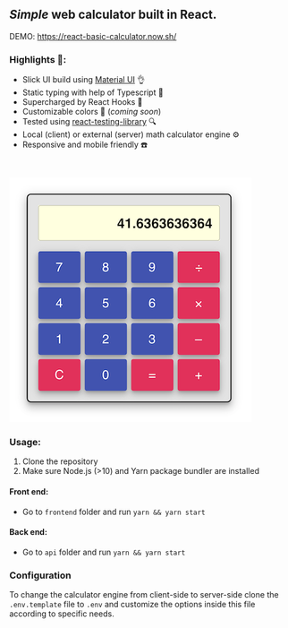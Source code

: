 ## _*Simple*_ web calculator built in React.

DEMO: https://react-basic-calculator.now.sh/

### Highlights 🎉:

- Slick UI build using [Material UI](https://material-ui.com/) 👌
- Static typing with help of Typescript 🙏
- Supercharged by React Hooks 🎣
- Customizable colors 🌈 (_coming soon_)
- Tested using [react-testing-library](https://github.com/testing-library/react-testing-library) 🔍
- Local (client) or external (server) math calculator engine ⚙️
- Responsive and mobile friendly ☎️

<br />

![Calculator](frontend/public/calculator.png?raw=true "Calculator")

### Usage:

1. Clone the repository
2. Make sure Node.js (>10) and Yarn package bundler are installed

#### Front end:

- Go to `frontend` folder and run `yarn && yarn start`

#### Back end:

- Go to `api` folder and run `yarn && yarn start`

### Configuration

To change the calculator engine from client-side to server-side clone the `.env.template` file to `.env` and customize the options inside this file according to specific needs.
